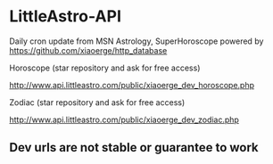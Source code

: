 # LittleAstro-API

Daily cron update from MSN Astrology, SuperHoroscope powered by https://github.com/xiaoerge/http_database

Horoscope (star repository and ask for free access)

http://www.api.littleastro.com/public/xiaoerge_dev_horoscope.php

Zodiac (star repository and ask for free access)

http://www.api.littleastro.com/public/xiaoerge_dev_zodiac.php

## Dev urls are not stable or guarantee to work
